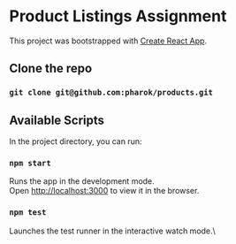 # Product Listings Assignment

This project was bootstrapped with [Create React App](https://github.com/facebook/create-react-app).

## Clone the repo
### `git clone git@github.com:pharok/products.git`

## Available Scripts

In the project directory, you can run:

### `npm start`

Runs the app in the development mode.\
Open [http://localhost:3000](http://localhost:3000) to view it in the browser.

### `npm test`

Launches the test runner in the interactive watch mode.\
